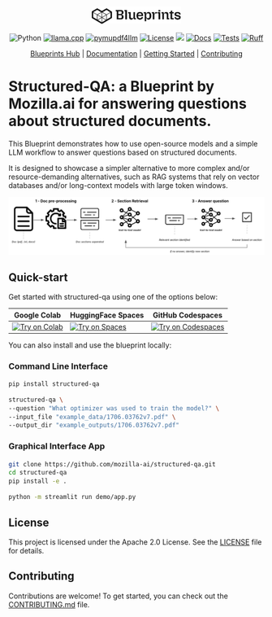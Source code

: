 <p align="center">
  <picture>
    <!-- When the user prefers dark mode, show the white logo -->
    <source media="(prefers-color-scheme: dark)" srcset="./images/Blueprint-logo-white.png">
    <!-- When the user prefers light mode, show the black logo -->
    <source media="(prefers-color-scheme: light)" srcset="./images/Blueprint-logo-black.png">
    <!-- Fallback: default to the black logo -->
    <img src="./images/Blueprint-logo-black.png" width="35%" alt="Project logo"/>
  </picture>
</p>

<div align="center">

![Python](https://img.shields.io/badge/Python-3.10%2B-blue)
[![llama.cpp](https://img.shields.io/badge/llama.cpp-E76F00?logo=cplusplus&logoColor=white&labelColor=1E1E1E)](https://github.com/ggml-org/llama.cpp)
[![pymupdf4llm](https://img.shields.io/badge/pymupdf4llm-blue)](https://pymupdf.readthedocs.io/en/latest/pymupdf4llm/index.html)
[![License](https://img.shields.io/badge/license-Apache%202.0-blue.svg)](LICENSE)
[![](https://dcbadge.limes.pink/api/server/YuMNeuKStr?style=flat)](https://discord.gg/YuMNeuKStr)
[![Docs](https://github.com/mozilla-ai/structured-qa/actions/workflows/docs.yaml/badge.svg)](https://github.com/mozilla-ai/structured-qa/actions/workflows/docs.yaml/)
[![Tests](https://github.com/mozilla-ai/structured-qa/actions/workflows/tests.yaml/badge.svg)](https://github.com/mozilla-ai/structured-qa/actions/workflows/tests.yaml/)
[![Ruff](https://github.com/mozilla-ai/structured-qa/actions/workflows/lint.yaml/badge.svg?label=Ruff)](https://github.com/mozilla-ai/structured-qa/actions/workflows/lint.yaml/)

[Blueprints Hub](https://developer-hub.mozilla.ai/)
| [Documentation](https://mozilla-ai.github.io/structured-qa/)
| [Getting Started](https://mozilla-ai.github.io/structured-qa/getting-started/)
| [Contributing](CONTRIBUTING.md)

</div>

# Structured-QA: a Blueprint by Mozilla.ai for answering questions about structured documents.

This Blueprint demonstrates how to use open-source models and a simple LLM workflow to answer questions based on structured documents.

It is designed to showcase a simpler alternative to more complex and/or resource-demanding alternatives, such as RAG systems that rely on vector databases and/or long-context models with large token windows.

<img src="./images/structured-qa-diagram.png" width="1200" alt="Structured QA Diagram" />


## Quick-start

Get started with structured-qa using one of the options below:

| Google Colab | HuggingFace Spaces  | GitHub Codespaces |
| -------------| ------------------- | ----------------- |
| [![Try on Colab](https://colab.research.google.com/assets/colab-badge.svg)](https://colab.research.google.com/github/mozilla-ai/structured-qa/blob/main/demo/notebook.ipynb) | [![Try on Spaces](https://img.shields.io/badge/%F0%9F%A4%97%20Try%20on-Spaces-blue)](https://huggingface.co/spaces/mozilla-ai/structured-qa) | [![Try on Codespaces](https://github.com/codespaces/badge.svg)](https://github.com/codespaces/new?hide_repo_select=true&ref=main&repo=904169776&skip_quickstart=true&machine=standardLinux32gb) |

You can also install and use the blueprint locally:


### Command Line Interface

```bash
pip install structured-qa
```

```bash
structured-qa \
--question "What optimizer was used to train the model?" \
--input_file "example_data/1706.03762v7.pdf" \
--output_dir "example_outputs/1706.03762v7.pdf"
```

### Graphical Interface App

```bash
git clone https://github.com/mozilla-ai/structured-qa.git
cd structured-qa
pip install -e .
```

```bash
python -m streamlit run demo/app.py
```


## License

This project is licensed under the Apache 2.0 License. See the [LICENSE](LICENSE) file for details.

## Contributing

Contributions are welcome! To get started, you can check out the [CONTRIBUTING.md](CONTRIBUTING.md) file.
